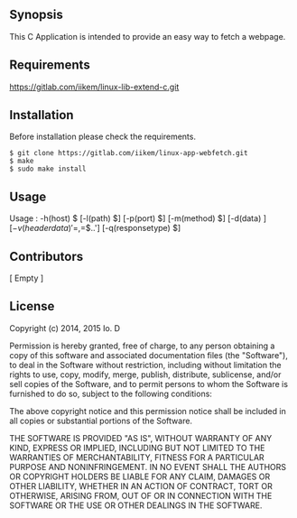 ## Synopsis

This C Application is intended to provide an easy way to fetch a webpage.

## Requirements

https://gitlab.com/iikem/linux-lib-extend-c.git

## Installation

Before installation please check the requirements.

```
$ git clone https://gitlab.com/iikem/linux-app-webfetch.git
$ make
$ sudo make install
```
## Usage

Usage : -h(host) $ [-l(path) $] [-p(port) $] [-m(method) $] [-d(data) $] [-v(headerdata) '$=$,$=$..'] [-q(responsetype) $]

## Contributors

[ Empty ]

## License

Copyright (c) 2014, 2015 Io. D

Permission is hereby granted, free of charge, to any person obtaining a copy of this software and associated documentation files (the "Software"), to deal in the Software without restriction, including without limitation the rights to use, copy, modify, merge, publish, distribute, sublicense, and/or sell copies of the Software, and to permit persons to whom the Software is furnished to do so, subject to the following conditions:

The above copyright notice and this permission notice shall be included in all copies or substantial portions of the Software.

THE SOFTWARE IS PROVIDED "AS IS", WITHOUT WARRANTY OF ANY KIND, EXPRESS OR IMPLIED, INCLUDING BUT NOT LIMITED TO THE WARRANTIES OF MERCHANTABILITY, FITNESS FOR A PARTICULAR PURPOSE AND NONINFRINGEMENT. IN NO EVENT SHALL THE AUTHORS OR COPYRIGHT HOLDERS BE LIABLE FOR ANY CLAIM, DAMAGES OR OTHER LIABILITY, WHETHER IN AN ACTION OF CONTRACT, TORT OR OTHERWISE, ARISING FROM, OUT OF OR IN CONNECTION WITH THE SOFTWARE OR THE USE OR OTHER DEALINGS IN THE SOFTWARE.